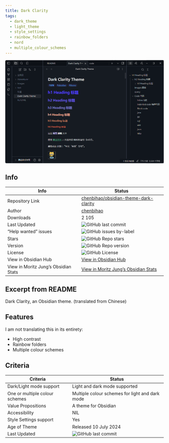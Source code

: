 ```yaml
---
title: Dark Clarity
tags:
  - dark_theme
  - light_theme
  - style_settings
  - rainbow_folders
  - nord
  - multiple_colour_schemes
---
```


![Dark Clarity Theme Screenshot](https://raw.githubusercontent.com/chenbihao/obsidian-theme-dark-clarity/refs/heads/main/screenshot.png)

## Info

|Info|Status|
|---|---|
|Repository Link|[chenbihao/obsidian-theme-dark-clarity](https://github.com/chenbihao/obsidian-theme-dark-clarity)|
|Author|[chenbihao](https://github.com/chenbihao)|
|Downloads|2 105|
|Last Updated|![GitHub last commit](https://img.shields.io/github/last-commit/chenbihao/obsidian-theme-dark-clarity?color=573E7A&amp;label=last%20update&amp;logo=github&amp;style=for-the-badge)|
|“Help wanted” issues|![GitHub issues by-label](https://img.shields.io/github/issues/chenbihao/obsidian-theme-dark-clarity/help%20wanted?color=573E7A&amp;logo=github&amp;style=for-the-badge)|
|Stars|![GitHub Repo stars](https://img.shields.io/github/stars/chenbihao/obsidian-theme-dark-clarity?color=573E7A&amp;logo=github&amp;style=for-the-badge)|
|Version|![GitHub Repo version](https://img.shields.io/github/v/release/chenbihao/obsidian-theme-dark-clarity?color=573E7A&amp;logo=github&amp;style=for-the-badge&sort=semver)|
|License|![GitHub License](https://img.shields.io/github/license/chenbihao/obsidian-theme-dark-clarity?style=for-the-badge)|
|View in Obsidian Hub|[View in Obsidian Hub](https://publish.obsidian.md/hub/02+-+Community+Expansions/02.05+All+Community+Expansions/Themes/Dark+Clarity)|
|View in Moritz Jung’s Obsidian Stats|[View in Moritz Jung’s Obsidian Stats](https://www.moritzjung.dev/obsidian-stats/themes/dark-clarity/)|

## Excerpt from README

Dark Clarity, an Obsidian theme. (translated from Chinese)

## Features

I am not translating this in its entirety:
- High contrast
- Rainbow folders
- Multiple colour schemes

## Criteria

|Criteria|Status|
|---|---|
|Dark/Light mode support|Light and dark mode supported|
|One or multiple colour schemes|Multiple colour schemes for light and dark mode|
|Value Propositions|A theme for Obsidian|
|Accessibility|NIL|
|Style Settings support|Yes|
|Age of Theme|Released 10 July 2024|
|Last Updated|![GitHub last commit](https://img.shields.io/github/last-commit/chenbihao/obsidian-theme-dark-clarity?color=573E7A&amp;label=last%20update&amp;logo=github&amp;style=for-the-badge)|
